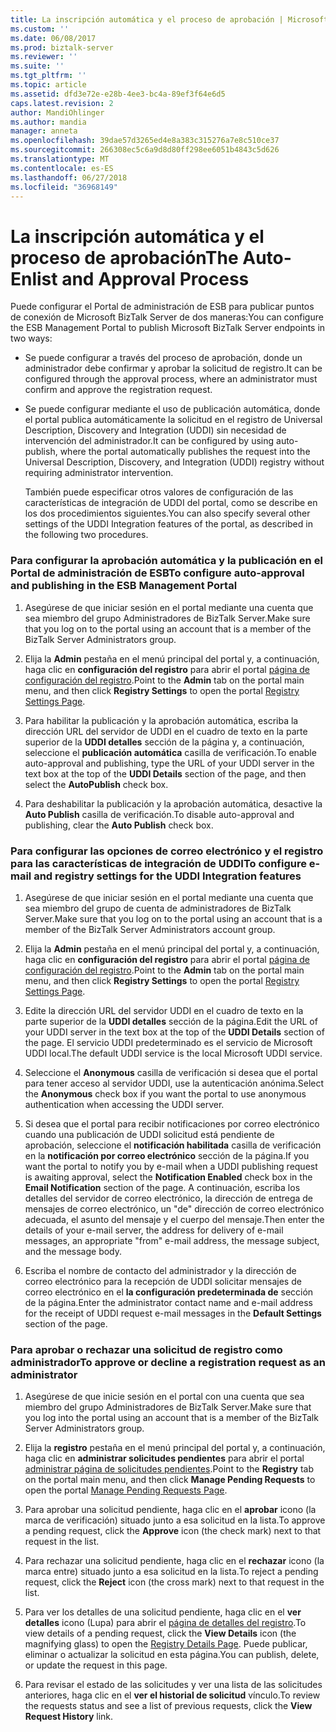 ```yaml
---
title: La inscripción automática y el proceso de aprobación | Microsoft Docs
ms.custom: ''
ms.date: 06/08/2017
ms.prod: biztalk-server
ms.reviewer: ''
ms.suite: ''
ms.tgt_pltfrm: ''
ms.topic: article
ms.assetid: dfd3e72e-e28b-4ee3-bc4a-89ef3f64e6d5
caps.latest.revision: 2
author: MandiOhlinger
ms.author: mandia
manager: anneta
ms.openlocfilehash: 39dae57d3265ed4e8a383c315276a7e8c510ce37
ms.sourcegitcommit: 266308ec5c6a9d8d80ff298ee6051b4843c5d626
ms.translationtype: MT
ms.contentlocale: es-ES
ms.lasthandoff: 06/27/2018
ms.locfileid: "36968149"
---
```

# <a name="the-auto-enlist-and-approval-process"></a><span data-ttu-id="21bff-102">La inscripción automática y el proceso de aprobación</span><span class="sxs-lookup"><span data-stu-id="21bff-102">The Auto-Enlist and Approval Process</span></span>
<span data-ttu-id="21bff-103">Puede configurar el Portal de administración de ESB para publicar puntos de conexión de Microsoft BizTalk Server de dos maneras:</span><span class="sxs-lookup"><span data-stu-id="21bff-103">You can configure the ESB Management Portal to publish Microsoft BizTalk Server endpoints in two ways:</span></span>  
  
- <span data-ttu-id="21bff-104">Se puede configurar a través del proceso de aprobación, donde un administrador debe confirmar y aprobar la solicitud de registro.</span><span class="sxs-lookup"><span data-stu-id="21bff-104">It can be configured through the approval process, where an administrator must confirm and approve the registration request.</span></span>  
  
- <span data-ttu-id="21bff-105">Se puede configurar mediante el uso de publicación automática, donde el portal publica automáticamente la solicitud en el registro de Universal Description, Discovery and Integration (UDDI) sin necesidad de intervención del administrador.</span><span class="sxs-lookup"><span data-stu-id="21bff-105">It can be configured by using auto-publish, where the portal automatically publishes the request into the Universal Description, Discovery, and Integration (UDDI) registry without requiring administrator intervention.</span></span>  
  
  <span data-ttu-id="21bff-106">También puede especificar otros valores de configuración de las características de integración de UDDI del portal, como se describe en los dos procedimientos siguientes.</span><span class="sxs-lookup"><span data-stu-id="21bff-106">You can also specify several other settings of the UDDI Integration features of the portal, as described in the following two procedures.</span></span>  
  
### <a name="to-configure-auto-approval-and-publishing-in-the-esb-management-portal"></a><span data-ttu-id="21bff-107">Para configurar la aprobación automática y la publicación en el Portal de administración de ESB</span><span class="sxs-lookup"><span data-stu-id="21bff-107">To configure auto-approval and publishing in the ESB Management Portal</span></span>  
  
1.  <span data-ttu-id="21bff-108">Asegúrese de que iniciar sesión en el portal mediante una cuenta que sea miembro del grupo Administradores de BizTalk Server.</span><span class="sxs-lookup"><span data-stu-id="21bff-108">Make sure that you log on to the portal using an account that is a member of the BizTalk Server Administrators group.</span></span>  
  
2.  <span data-ttu-id="21bff-109">Elija la **Admin** pestaña en el menú principal del portal y, a continuación, haga clic en **configuración del registro** para abrir el portal [página de configuración del registro](../esb-toolkit/registry-settings-page.md).</span><span class="sxs-lookup"><span data-stu-id="21bff-109">Point to the **Admin** tab on the portal main menu, and then click **Registry Settings** to open the portal [Registry Settings Page](../esb-toolkit/registry-settings-page.md).</span></span>  
  
3.  <span data-ttu-id="21bff-110">Para habilitar la publicación y la aprobación automática, escriba la dirección URL del servidor de UDDI en el cuadro de texto en la parte superior de la **UDDI detalles** sección de la página y, a continuación, seleccione el **publicación automática** casilla de verificación.</span><span class="sxs-lookup"><span data-stu-id="21bff-110">To enable auto-approval and publishing, type the URL of your UDDI server in the text box at the top of the **UDDI Details** section of the page, and then select the **AutoPublish** check box.</span></span>  
  
4.  <span data-ttu-id="21bff-111">Para deshabilitar la publicación y la aprobación automática, desactive la **Auto Publish** casilla de verificación.</span><span class="sxs-lookup"><span data-stu-id="21bff-111">To disable auto-approval and publishing, clear the **Auto Publish** check box.</span></span>  
  
### <a name="to-configure-e-mail-and-registry-settings-for-the-uddi-integration-features"></a><span data-ttu-id="21bff-112">Para configurar las opciones de correo electrónico y el registro para las características de integración de UDDI</span><span class="sxs-lookup"><span data-stu-id="21bff-112">To configure e-mail and registry settings for the UDDI Integration features</span></span>  
  
1.  <span data-ttu-id="21bff-113">Asegúrese de que iniciar sesión en el portal mediante una cuenta que sea miembro del grupo de cuenta de administradores de BizTalk Server.</span><span class="sxs-lookup"><span data-stu-id="21bff-113">Make sure that you log on to the portal using an account that is a member of the BizTalk Server Administrators account group.</span></span>  
  
2.  <span data-ttu-id="21bff-114">Elija la **Admin** pestaña en el menú principal del portal y, a continuación, haga clic en **configuración del registro** para abrir el portal [página de configuración del registro](../esb-toolkit/registry-settings-page.md).</span><span class="sxs-lookup"><span data-stu-id="21bff-114">Point to the **Admin** tab on the portal main menu, and then click **Registry Settings** to open the portal [Registry Settings Page](../esb-toolkit/registry-settings-page.md).</span></span>  
  
3.  <span data-ttu-id="21bff-115">Edite la dirección URL del servidor UDDI en el cuadro de texto en la parte superior de la **UDDI detalles** sección de la página.</span><span class="sxs-lookup"><span data-stu-id="21bff-115">Edit the URL of your UDDI server in the text box at the top of the **UDDI Details** section of the page.</span></span> <span data-ttu-id="21bff-116">El servicio UDDI predeterminado es el servicio de Microsoft UDDI local.</span><span class="sxs-lookup"><span data-stu-id="21bff-116">The default UDDI service is the local Microsoft UDDI service.</span></span>  
  
4.  <span data-ttu-id="21bff-117">Seleccione el **Anonymous** casilla de verificación si desea que el portal para tener acceso al servidor UDDI, use la autenticación anónima.</span><span class="sxs-lookup"><span data-stu-id="21bff-117">Select the **Anonymous** check box if you want the portal to use anonymous authentication when accessing the UDDI server.</span></span>  
  
5.  <span data-ttu-id="21bff-118">Si desea que el portal para recibir notificaciones por correo electrónico cuando una publicación de UDDI solicitud está pendiente de aprobación, seleccione el **notificación habilitada** casilla de verificación en la **notificación por correo electrónico** sección de la página.</span><span class="sxs-lookup"><span data-stu-id="21bff-118">If you want the portal to notify you by e-mail when a UDDI publishing request is awaiting approval, select the **Notification Enabled** check box in the **Email Notification** section of the page.</span></span> <span data-ttu-id="21bff-119">A continuación, escriba los detalles del servidor de correo electrónico, la dirección de entrega de mensajes de correo electrónico, un "de" dirección de correo electrónico adecuada, el asunto del mensaje y el cuerpo del mensaje.</span><span class="sxs-lookup"><span data-stu-id="21bff-119">Then enter the details of your e-mail server, the address for delivery of e-mail messages, an appropriate "from" e-mail address, the message subject, and the message body.</span></span>  
  
6.  <span data-ttu-id="21bff-120">Escriba el nombre de contacto del administrador y la dirección de correo electrónico para la recepción de UDDI solicitar mensajes de correo electrónico en el **la configuración predeterminada de** sección de la página.</span><span class="sxs-lookup"><span data-stu-id="21bff-120">Enter the administrator contact name and e-mail address for the receipt of UDDI request e-mail messages in the **Default Settings** section of the page.</span></span>  
  
### <a name="to-approve-or-decline-a-registration-request-as-an-administrator"></a><span data-ttu-id="21bff-121">Para aprobar o rechazar una solicitud de registro como administrador</span><span class="sxs-lookup"><span data-stu-id="21bff-121">To approve or decline a registration request as an administrator</span></span>  
  
1.  <span data-ttu-id="21bff-122">Asegúrese de que inicie sesión en el portal con una cuenta que sea miembro del grupo Administradores de BizTalk Server.</span><span class="sxs-lookup"><span data-stu-id="21bff-122">Make sure that you log into the portal using an account that is a member of the BizTalk Server Administrators group.</span></span>  
  
2.  <span data-ttu-id="21bff-123">Elija la **registro** pestaña en el menú principal del portal y, a continuación, haga clic en **administrar solicitudes pendientes** para abrir el portal [administrar página de solicitudes pendientes](../esb-toolkit/manage-pending-requests-page.md).</span><span class="sxs-lookup"><span data-stu-id="21bff-123">Point to the **Registry** tab on the portal main menu, and then click **Manage Pending Requests** to open the portal [Manage Pending Requests Page](../esb-toolkit/manage-pending-requests-page.md).</span></span>  
  
3.  <span data-ttu-id="21bff-124">Para aprobar una solicitud pendiente, haga clic en el **aprobar** icono (la marca de verificación) situado junto a esa solicitud en la lista.</span><span class="sxs-lookup"><span data-stu-id="21bff-124">To approve a pending request, click the **Approve** icon (the check mark) next to that request in the list.</span></span>  
  
4.  <span data-ttu-id="21bff-125">Para rechazar una solicitud pendiente, haga clic en el **rechazar** icono (la marca entre) situado junto a esa solicitud en la lista.</span><span class="sxs-lookup"><span data-stu-id="21bff-125">To reject a pending request, click the **Reject** icon (the cross mark) next to that request in the list.</span></span>  
  
5.  <span data-ttu-id="21bff-126">Para ver los detalles de una solicitud pendiente, haga clic en el **ver detalles** icono (Lupa) para abrir el [página de detalles del registro](../esb-toolkit/registry-details-page.md).</span><span class="sxs-lookup"><span data-stu-id="21bff-126">To view details of a pending request, click the **View Details** icon (the magnifying glass) to open the [Registry Details Page](../esb-toolkit/registry-details-page.md).</span></span> <span data-ttu-id="21bff-127">Puede publicar, eliminar o actualizar la solicitud en esta página.</span><span class="sxs-lookup"><span data-stu-id="21bff-127">You can publish, delete, or update the request in this page.</span></span>  
  
6.  <span data-ttu-id="21bff-128">Para revisar el estado de las solicitudes y ver una lista de las solicitudes anteriores, haga clic en el **ver el historial de solicitud** vínculo.</span><span class="sxs-lookup"><span data-stu-id="21bff-128">To review the requests status and see a list of previous requests, click the **View Request History** link.</span></span>